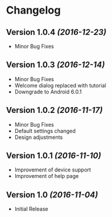 Changelog
=========

Version 1.0.4 *(2016-12-23)*
----------------------------

 * Minor Bug Fixes
 
Version 1.0.3 *(2016-12-14)*
----------------------------

 * Minor Bug Fixes
 * Welcome dialog replaced with tutorial
 * Downgrade to Android 6.0.1

Version 1.0.2 *(2016-11-17)*
----------------------------

 * Minor Bug Fixes
 * Default settings changed
 * Design adjustments

Version 1.0.1 *(2016-11-10)*
----------------------------

 * Improvement of device support
 * Improvement of help page

Version 1.0 *(2016-11-04)*
----------------------------

 * Initial Release
